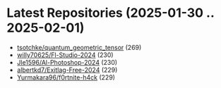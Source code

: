 # Latest Repositories (2025-01-30 .. 2025-02-01)

- [tsotchke/quantum_geometric_tensor](https://github.com/tsotchke/quantum_geometric_tensor) (269)
- [willy70625/Fl-Studio-2024](https://github.com/willy70625/Fl-Studio-2024) (230)
- [Jle1596/Al-Photoshop-2024](https://github.com/Jle1596/Al-Photoshop-2024) (230)
- [albertkd7/Exitlag-Free-2024](https://github.com/albertkd7/Exitlag-Free-2024) (229)
- [Yurmakara96/f0rtnite-h4ck](https://github.com/Yurmakara96/f0rtnite-h4ck) (229)
